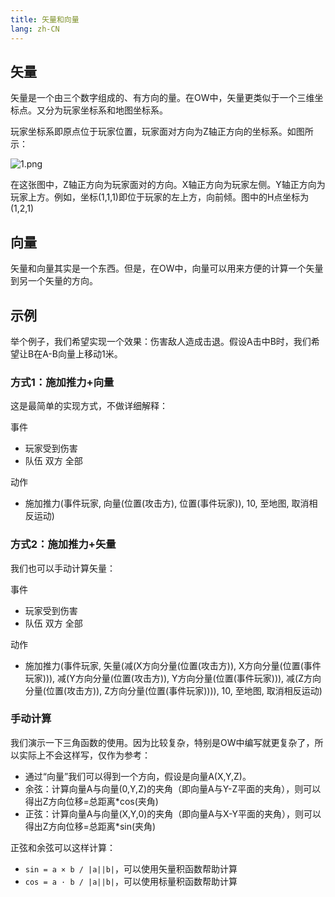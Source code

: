 ```yaml
---
title: 矢量和向量
lang: zh-CN
---
```


## 矢量

矢量是一个由三个数字组成的、有方向的量。在OW中，矢量更类似于一个三维坐标点。又分为玩家坐标系和地图坐标系。

玩家坐标系即原点位于玩家位置，玩家面对方向为Z轴正方向的坐标系。如图所示：

![1.png](https://i.loli.net/2019/05/02/5ccae0fceed41.png)

在这张图中，Z轴正方向为玩家面对的方向。X轴正方向为玩家左侧。Y轴正方向为玩家上方。例如，坐标(1,1,1)即位于玩家的左上方，向前倾。图中的H点坐标为(1,2,1)

## 向量

矢量和向量其实是一个东西。但是，在OW中，向量可以用来方便的计算一个矢量到另一个矢量的方向。

## 示例

举个例子，我们希望实现一个效果：伤害敌人造成击退。假设A击中B时，我们希望让B在A-B向量上移动1米。

### 方式1：施加推力+向量

这是最简单的实现方式，不做详细解释：

事件
* 玩家受到伤害
* 队伍 双方 全部

动作
* 施加推力(事件玩家, 向量(位置(攻击方), 位置(事件玩家)), 10, 至地图, 取消相反运动)

### 方式2：施加推力+矢量

我们也可以手动计算矢量：

事件
* 玩家受到伤害
* 队伍 双方 全部

动作
* 施加推力(事件玩家, 矢量(减(X方向分量(位置(攻击方)), X方向分量(位置(事件玩家))), 减(Y方向分量(位置(攻击方)), Y方向分量(位置(事件玩家))), 减(Z方向分量(位置(攻击方)), Z方向分量(位置(事件玩家)))), 10, 至地图, 取消相反运动)

### 手动计算

我们演示一下三角函数的使用。因为比较复杂，特别是OW中编写就更复杂了，所以实际上不会这样写，仅作为参考：

* 通过“向量”我们可以得到一个方向，假设是向量A(X,Y,Z)。
* 余弦：计算向量A与向量(0,Y,Z)的夹角（即向量A与Y-Z平面的夹角），则可以得出Z方向位移=总距离*cos(夹角)
* 正弦：计算向量A与向量(X,Y,0)的夹角（即向量A与X-Y平面的夹角），则可以得出Z方向位移=总距离*sin(夹角)

正弦和余弦可以这样计算：

* `sin = a × b / |a||b|`，可以使用矢量积函数帮助计算
* `cos = a · b / |a||b|`，可以使用标量积函数帮助计算
